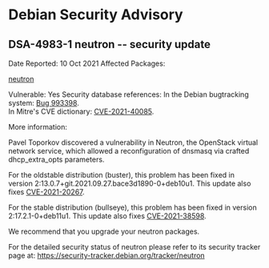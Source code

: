 
Debian Security Advisory
========================


DSA-4983-1 neutron -- security update
-------------------------------------



Date Reported:
10 Oct 2021
Affected Packages:

[neutron](https://packages.debian.org/src:neutron)

Vulnerable:
Yes
Security database references:
In the Debian bugtracking system: [Bug 993398](https://bugs.debian.org/cgi-bin/bugreport.cgi?bug=993398).  
In Mitre's CVE dictionary: [CVE-2021-40085](https://security-tracker.debian.org/tracker/CVE-2021-40085).  

More information:

Pavel Toporkov discovered a vulnerability in Neutron, the OpenStack
virtual network service, which allowed a reconfiguration of dnsmasq
via crafted dhcp\_extra\_opts parameters.


For the oldstable distribution (buster), this problem has been fixed
in version 2:13.0.7+git.2021.09.27.bace3d1890-0+deb10u1. This update
also fixes [CVE-2021-20267](https://security-tracker.debian.org/tracker/CVE-2021-20267).


For the stable distribution (bullseye), this problem has been fixed in
version 2:17.2.1-0+deb11u1. This update also fixes
[CVE-2021-38598](https://security-tracker.debian.org/tracker/CVE-2021-38598).


We recommend that you upgrade your neutron packages.


For the detailed security status of neutron please refer to
its security tracker page at:
<https://security-tracker.debian.org/tracker/neutron>






